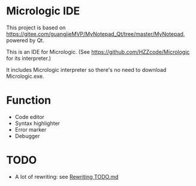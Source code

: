 # Micrologic IDE

This project is based on https://gitee.com/guangjieMVP/MyNotepad_Qt/tree/master/MyNotepad, powered by Qt.

This is an IDE for Micrologic. (See https://github.com/HZZcode/Micrologic for its interpreter.)

It includes Micrologic interpreter so there's no need to download Micrologic.exe.

# Function

* Code editor
* Syntax highlighter
* Error marker
* Debugger

# TODO

* A lot of rewriting: see [Rewriting TODO.md](Rewriting%20TODO.md)
